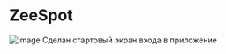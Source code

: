 # ZeeSpot
![image](https://user-images.githubusercontent.com/78436831/131809439-c0603bc2-a131-4a57-b3f7-b733f533b606.png)
Сделан стартовый экран входа в приложение
